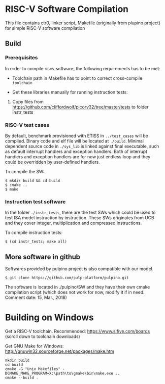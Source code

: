 # RISC-V Software Compilation

This file contains ctr0, linker script, Makefile (originally from plupino
project) for simple RISC-V software compilation

## Build
### Prerequisites
In order to compile riscv software, the following requirements has to be
met:

  - Toolchain path in Makefile has to point to correct cross-compile
  `toolchain`

  - Get these libraries manually for running instruction tests:
  1) Copy files from
  https://github.com/cliffordwolf/picorv32/tree/master/tests
  to folder instr_tests

### RISC-V test cases

By default, benchmark provisioned with ETISS in `../test_cases` will be
compiled. Binary code and elf file will be located at `./build`. Minimal
dependent source code in `./sys_lib` is linked against final executable,
such as default interrupt handlers and exception handlers. Both of interrupt
handlers and exception handlers are for now just endless loop and they
could be overridden by user-defined handlers.

To compile the SW:

	$ mkdir build && cd build
	$ cmake ..
	$ make

### Instruction test software

In the folder `./instr_tests`, there are the test SWs which could be used
to test ISA model instruction by instruction. These SWs originates from
UCB and they cover integer, multiplication and compressed instructions.

 To compile instruction tests:

	$ (cd instr_tests; make all)

## More software in github

Softwares provided by pulpino project is also compatible with our model.

	$ git clone https://github.com/pulp-platform/pulpino.git

The software is located in ./pulpino/SW and they have their own cmake
compilation script (which does not work for now, modify it if in need.
Comment date: 15, Mar., 2018)

# Building on Windows

Get a RISC-V toolchain. Recommended: https://www.sifive.com/boards (scroll down to toolchain downloads)

Get GNU Make for Windows: http://gnuwin32.sourceforge.net/packages/make.htm

    mkdir build
    cd build
    cmake -G "Unix Makefiles" -DCMAKE_MAKE_PROGRAM=X:\path\to\gmake\bin\make.exe ..
    cmake --build .
